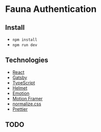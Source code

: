 # Fauna Authentication

## Install

- `npm install`
- `npm run dev`

## Technologies

- [React](https://github.com/facebook/react)
- [Gatsby](https://github.com/gatsbyjs)
- [TypeScript](https://www.typescriptlang.org/)
- [Helmet](https://github.com/nfl/react-helmet)
- [Emotion](https://github.com/emotion-js/emotion)
- [Motion Framer](https://www.framer.com/developers/)
- [normalize.css](https://github.com/necolas/normalize.css)
- [Prettier](https://prettier.io/)

## TODO
